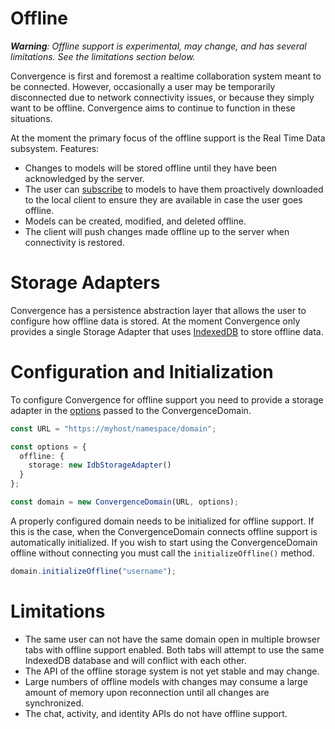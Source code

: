 # Offline

_**Warning**: Offline support is experimental, may change, and has several limitations.  See the limitations section below._

Convergence is first and foremost a realtime collaboration system meant to be connected. However, occasionally a user may be temporarily disconnected due to network connectivity issues, or because they simply want to be offline. Convergence aims to continue to function in these situations. 

At the moment the primary focus of the offline support is the Real Time Data subsystem.  Features:

* Changes to models will be stored offline until they have been acknowledged by the server.
* The user can [subscribe](https://api-docs.convergence.io/classes/real_time_data.modelservice.html#subscribeoffline) to models to have them proactively downloaded to the local client to ensure they are available in case the user goes offline.
* Models can be created, modified, and deleted offline.
* The client will push changes made offline up to the server when connectivity is restored.


# Storage Adapters
Convergence has a persistence abstraction layer that allows the user to configure how offline data is stored. At the moment Convergence only provides a single Storage Adapter that uses [IndexedDB](https://developer.mozilla.org/en-US/docs/Web/API/IndexedDB_API) to store offline data.

# Configuration and Initialization
To configure Convergence for offline support you need to provide a storage adapter in the [options](https://api-docs.convergence.io/interfaces/connection_and_authentication.iconvergenceoptions.html) passed to the ConvergenceDomain.

```typescript
const URL = "https://myhost/namespace/domain";

const options = {
  offline: {
    storage: new IdbStorageAdapter()
  }
};

const domain = new ConvergenceDomain(URL, options);
```

A properly configured domain needs to be initialized for offline support. If this is the case, when the ConvergenceDomain connects offline support is automatically initialized. If you wish to start using the ConvergenceDomain offline without connecting you must call the `initializeOffline()` method.

```typescript
domain.initializeOffline("username");
```

# Limitations

* The same user can not have the same domain open in multiple browser tabs with offline support enabled. Both tabs will attempt to use the same IndexedDB database and will conflict with each other.
* The API of the offline storage system is not yet stable and may change.
* Large numbers of offline models with changes may consume a large amount of memory upon reconnection until all changes are synchronized.
* The chat, activity, and identity APIs do not have offline support.

